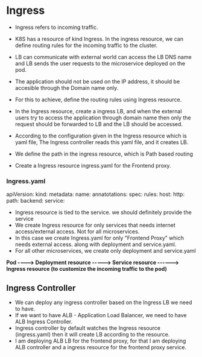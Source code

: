 # Ingress
- Ingress refers to incoming traffic. 
- K8S has a resource of kind Ingress. In the ingress resource, we can define routing rules for the incoming traffic to the cluster.
- LB can communicate with external world can access the LB DNS name and LB sends the user requests to the microservice deployed on the pod. 

- The application should not be used on the IP address, it should be accesible through the Domain name only. 
- For this to achieve, define the routing rules using Ingress resource.
- In the Ingress resource, create a ingress LB, and when the external users try to access the application through domain name then only the request should be forwarded to LB and the LB should be accessed.
- According to the configuration given in the Ingress resource which is yaml file, The Ingress controller reads this yaml file, and it creates LB.
- We define the path in the ingress resource, which is Path based routing
- Create a Ingress resource ingress.yaml for the Frontend proxy. 

### Ingress.yaml

apiVersion:
kind:
metadata:
  name: 
  annatotations:
spec: 
  rules:
    host:
    http:
      path:
      backend:
        service: 


- Ingress resource is tied to the service. we should definitely provide the service
- We create Ingress resource for only services that needs internet access/external access. Not for all microservices.
- In this case we create Ingress.yaml for only "Frontend Proxy" which needs external access.  along with deployment and service.yaml. 
- For all other microservices, we create only deployment and service.yaml


**Pod ----> Deployment resource -----> Service resource ------> Ingress resource (to customize the incoming traffic to the pod)**

## Ingress Controller
- We can deploy any ingress controller based on the Ingress LB we need to have.
- If we want to have ALB - Application Load Balancer, we need to have ALB Ingress Controller.
- Ingress controller by default watches the Ingress resource (ingress.yaml) then it will create LB according to the resource.
- I am deploying ALB LB for the frontend proxy, for that I am deploying ALB controller and a ingress resource for the frontend proxy service. 
 




